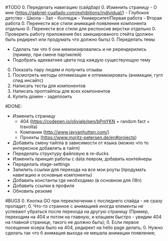 #TODO
0. Переделать навигацию (сайдбар)
0. Изменить страницу
    - О мне (https://gabriel-cuallado.com/exhibitions/individual/)
      - Глубокое детство
      - Школа
      - Зал
      - Колледж
      - Университет/Первая работа
      - Вторая работа
0. Перенести все стили анимаций появления компонента отдельно
0. Перенести все стили для респонсив верстки отдельно
0. Проверить работу приложения без закешированого стейта (должен быть редирект или продумать что должно быть)
0. Переделать темы
   - Сделать так что б они мемоизировались и не ререндерились (пример, при смене партиклей)
   - Подобрать адекватнее цвета под каждую существующую тему
0. Показать пару людям и получить отзывы
0. Посмотреть методы оптимизации и оптимизировать (анимации, гугл спид инсайтс)
0. Написать тесты для компонентов
0. Написать проптайпсы для всех компонентов
0. Купить домен - задеплоить


#DONE:
- Изменить страницу
   - 404 (https://codepen.io/oliviale/pen/bPmYKN + random fact + travolta)
   - Компании (http://www.jayvanhutten.com/)
   - Проекты (https://www.moritz-petersen.de/en#projects)
- Добавить смену тайтла в зависимости от языка (можно что то интересное добавлять в тайтл)
- Переделать структуру файловую в re-ducks
- Изменить принцип работы с data леяром, добавить контейнеры
- Переделать stage-settings
- Запилить ссылки для перехода на все мои роуты (продумать навигацию и основные компоненты)
- Добавить константы где необходимо (в основном для i18n)
- Добавить ссылки в профиле
- Обновить резюме


#BUGS
0. Кнопка GO при переключении с последнего слайда - не сразу пропадет;
0. Что-то странное с анимацией иногда елементы не успевают убраться после перехода на другую страницу (Пример, переходим на 404 и потом на главную, и клацаем быстро - увидим 404 на главной странице, такого не должно быть);
0. Если первое посещение юзера было на 404, редирект на hello page делать;
0. Нужно сделать так что б анимация выхода не мешала анимации появления;
